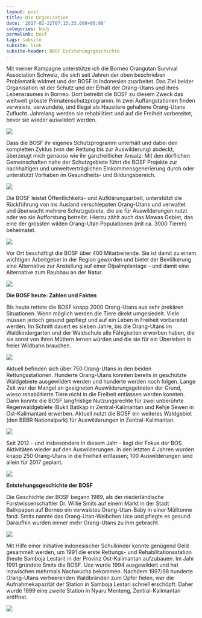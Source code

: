 ```yaml
---
layout: post
title: Die Organisation
date: '2017-02-22T07:15:33.000+00:00'
categories: body
permalink: bosf
tags: subsite
subsite: link
subsite-header: BOSF Entstehungsgeschichte
---
```

Mit meiner Kampagne unterstütze ich die Borneo Orangutan Survival Association Schweiz, die sich seit Jahren der oben beschrieben Problematik widmet und der BOSF in Indonesien zuarbeitet. Das Ziel beider Organisation ist der Schutz und der Erhalt der Orang-Utans und ihres Lebensraumes in Borneo. Dort betreibt die BOSF zu diesem Zweck das weltweit grösste Primatenschutzprogramm. In zwei Auffangstationen finden verwaiste, verwundete, und illegal als Haustiere gehaltene Orang-Utans Zuflucht. Jahrelang werden sie rehabilitiert und auf die Freiheit vorbereitet, bevor sie wieder auswildert werden.

![](/uploads/2017/03/04/BOS_9089%20copy%20by%20Indrayana.jpg)

Dass die BOSF ihr eigenes Schutzprogramm unterhält und dabei den kompletten Zyklus (von der Rettung bis zur Auswilderung) abdeckt, überzeugt mich genauso wie ihr ganzheitlicher Ansatz: Mit den dörflichen Gemeinschaften nahe der Schutzgebiete führt die BOSF Projekte zur nachhaltigen und umweltverträglichen Einkommensgenerierung durch oder unterstützt Vorhaben im Gesundheits- und Bildungsbereich.

![](/uploads/2017/03/04/family.jpg)

Die BOSF leistet Öffentlichkeits- und Aufklärungsarbeit, unterstützt die Rückführung von ins Ausland verschleppten Orang-Utans und verwaltet und überwacht mehrere Schutzgebiete, die sie für Auswilderungen nutzt oder wo sie Aufforstung betreibt. Hierzu zählt auch das Mawas Gebiet, das eine der grössten wilden Orang-Utan Populationen (mit ca. 3000 Tieren) beheimatet.

![](/uploads/2017/03/04/16.JPG)

Vor Ort beschäftigt die BOSF über 400 Mitarbeitende. Sie ist damit zu einem wichtigen Arbeitgeber in der Region geworden und bietet der Bevölkerung eine Alternative zur Anstellung auf einer Ölpalmplantage – und damit eine Alternative zum Raubbau an der Natur.

![](/uploads/2017/03/04/DSCN0376-1.jpg)

**Die BOSF heute: Zahlen und Fakten**

Bis heute rettete die BOSF knapp 2000 Orang-Utans aus sehr prekären Situationen. Wenn möglich werden die Tiere direkt umgesiedelt. Viele müssen jedoch gesund gepflegt und auf ein Leben in Freiheit vorbereitet werden. Im Schnitt dauert es sieben Jahre, bis die Orang-Utans im Waldkindergarten und der Waldschule alle Fähigkeiten erworben haben, die sie sonst von ihren Müttern lernen würden und die sie für ein Überleben in freier Wildbahn brauchen.

![](/uploads/2017/03/04/16%20December%202016%20-%20Valentino,%20Svenja,%20Beni,%20Madara,%20Tomang,%20and%20Vale%20by%20Indrayana-1.jpg)

Aktuell befinden sich über 750 Orang-Utans in den beiden Rettungsstationen. Hunderte Orang-Utans konnten bereits in geschützte Waldgebiete ausgewildert werden und hunderte werden noch folgen. Lange Zeit war der Mangel an geeigneten Auswilderungsgebieten der Grund, wieso rehabilitierte Tiere nicht in die Freiheit entlassen werden konnten. Dann konnte die BOSF langfristige Nutzungsrechte für zwei unberührte Regenwaldgebiete (Bukit Batikap in Zentral-Kalimantan und Kehje Sewen in Ost-Kalimantan) erwerben. Aktuell nutzt die BOSF ein weiteres Waldgebiet (den BBBR Nationalpark) für Auswilderungen in Zentral-Kalimantan.

![](/uploads/2017/03/04/BOS_Working_Areas.jpg)

Seit 2012 - und insbesondere in diesem Jahr - liegt der Fokus der BOS Aktivitäten wieder auf den Auswilderungen. In den letzten 4 Jahren wurden knapp 250 Orang-Utans in die Freiheit entlassen; 100 Auswilderungen sind allein für 2017 geplant.

![](/uploads/2017/03/04/-%20Sawa%20dan%20Sawi.jpg)

<!--more-->

**Entstehungsgeschichte der BOSF**

Die Geschichte der BOSF begann 1989, als der niederländische Forstwissenschaftler Dr. Willie Smits auf einem Markt in der Stadt Balikpapan auf Borneo ein verwaistes Orang-Utan-Baby in einer Mülltonne fand. Smits nannte das Orang-Utan-Weibchen Uce und pflegte es gesund. Daraufhin wurden immer mehr Orang-Utans zu ihm gebracht.

![](/uploads/2017/03/04/Mema%20DSC_6616%20copy-1.jpg)

Mit Hilfe einer Initiative indonesischer Schulkinder konnte genügend Geld gesammelt werden, um 1991 die erste Rettungs- und Rehabilitationsstation (heute Samboja Lestari) in der Provinz Ost-Kalimantan aufzubauen. Im Jahr 1991 gründete Smits die BOSF. Uce wurde 1994 ausgewildert und hat inzwischen mehrmals Nachwuchs bekommen. Nachdem 1997/98 hunderte Orang-Utans verheerenden Waldbränden zum Opfer fielen, war die Aufnahmekapazität der Station in Samboja Lestari schnell erschöpft. Daher wurde 1999 eine zweite Station in Nyaru Menteng, Zentral-Kalimantan eröffnet.

![](/uploads/2017/03/04/6%20Mei%20-%20Napri%20by%20Indrayana.JPG)
